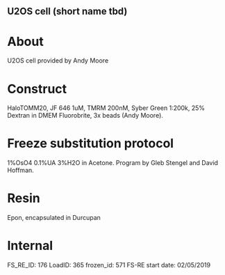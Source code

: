 ## U2OS cell (short name tbd)

# About
U2OS cell provided by Andy Moore

# Construct
HaloTOMM20, JF 646 1uM, TMRM 200nM, Syber Green 1:200k, 25% Dextran in DMEM Fluorobrite, 3x beads  (Andy Moore).

# Freeze substitution protocol
1%OsO4 0.1%UA 3%H2O in Acetone.  Program by Gleb Stengel and David Hoffman.

# Resin
Epon, encapsulated in Durcupan

# Internal
FS_RE_ID: 176
LoadID: 365
frozen_id: 571
FS-RE start date: 02/05/2019
